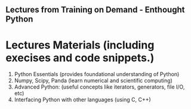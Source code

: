 <h2>Lectures from Training on Demand - Enthought Python</h2>


Lectures Materials (including execises and code snippets.)
=======

1. Python Essentials (provides foundational understanding of Python)
2. Numpy, Scipy, Panda (learn numerical and scientific computing)
3. Advanced Python: (useful concepts like iterators, generators, file I/O, etc)
4. Interfacing Python with other languages (using C, C++)